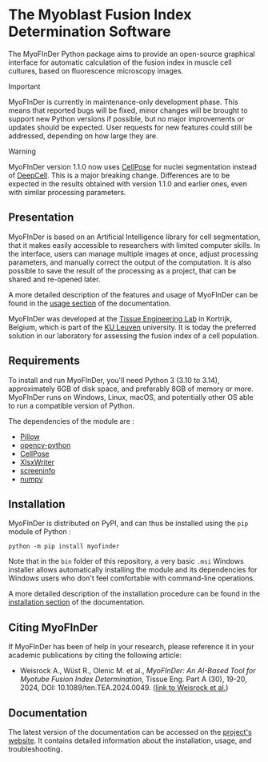 The Myoblast Fusion Index Determination Software
================================================

The MyoFInDer Python package aims to provide an open-source graphical interface 
for automatic calculation of the fusion index in muscle cell cultures, based on 
fluorescence microscopy images.

> [!IMPORTANT]
> MyoFInDer is currently in maintenance-only development phase. This means that
> reported bugs will be fixed, minor changes will be brought to support new
> Python versions if possible, but no major improvements or updates should be 
> expected. User requests for new features could still be addressed, depending
> on how large they are.

> [!WARNING]
> MyoFInDer version 1.1.0 now uses [CellPose](https://www.cellpose.org/) for 
> nuclei segmentation instead of [DeepCell](https://www.deepcell.org/). This is
> a major breaking change. Differences are to be expected in the results 
> obtained with version 1.1.0 and earlier ones, even with similar processing
> parameters.

Presentation
------------

MyoFInDer is based on an Artificial Intelligence library for cell segmentation, 
that it makes easily accessible to researchers with limited computer skills. In 
the interface, users can manage multiple images at once, adjust processing 
parameters, and manually correct the output of the computation. It is also 
possible to save the result of the processing as a project, that can be shared 
and re-opened later.

A more detailed description of the features and usage of MyoFInDer can be found 
in the 
[usage section](https://tissueengineeringlab.github.io/MyoFInDer/usage.html)
of the documentation.

MyoFInDer was developed at the 
[Tissue Engineering Lab](https://tissueengineering.kuleuven-kulak.be/) in 
Kortrijk, Belgium, which is part of the 
[KU Leuven](https://www.kuleuven.be/kuleuven/) university. It is today the
preferred solution in our laboratory for assessing the fusion index of a cell 
population.

Requirements
------------

To install and run MyoFInDer, you'll need Python 3 (3.10 to 3.14), approximately 
6GB of disk space, and preferably 8GB of memory or more. MyoFInDer runs on 
Windows, Linux, macOS, and potentially other OS able to run a compatible 
version of Python.

The dependencies of the module are :

- [Pillow](https://python-pillow.org/)
- [opencv-python](https://pypi.org/project/opencv-python/)
- [CellPose](https://pypi.org/project/cellpose/)
- [XlsxWriter](https://pypi.org/project/XlsxWriter/)
- [screeninfo](https://pypi.org/project/screeninfo/)
- [numpy](https://numpy.org/)

Installation
------------

MyoFInDer is distributed on PyPI, and can thus be installed using the `pip` 
module of Python :

```console
python -m pip install myofinder
```

Note that in the `bin` folder of this repository, a very basic `.msi` Windows
installer allows automatically installing the module and its dependencies for
Windows users who don't feel comfortable with command-line operations.

A more detailed description of the installation procedure can be found in the 
[installation section](https://tissueengineeringlab.github.io/MyoFInDer/installation.html)
of the documentation.

Citing MyoFInDer
----------------

If MyoFInDer has been of help in your research, please reference it in your 
academic publications by citing the following article:

- Weisrock A., Wüst R., Olenic M. et al., *MyoFInDer: An AI-Based Tool for 
Myotube Fusion Index Determination*, Tissue Eng. Part A (30), 19-20, 2024, 
DOI: 10.1089/ten.TEA.2024.0049. 
([link to Weisrock et al.](https://www.liebertpub.com/doi/10.1089/ten.tea.2024.0049))

Documentation
-------------

The latest version of the documentation can be accessed on the 
[project's website](https://tissueengineeringlab.github.io/MyoFInDer/). It 
contains detailed information about the installation, usage, and 
troubleshooting. 
